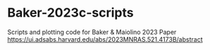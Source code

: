 # Baker-2023c-scripts
Scripts and plotting code for Baker &amp; Maiolino 2023 Paper  https://ui.adsabs.harvard.edu/abs/2023MNRAS.521.4173B/abstract
